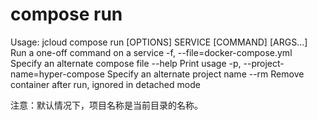 # **compose run**

Usage: jcloud compose run [OPTIONS] SERVICE [COMMAND] [ARGS...]
Run a one-off command on a service
-f, --file=docker-compose.yml Specify an alternate compose file
--help Print usage
-p, --project-name=hyper-compose Specify an alternate project name
--rm Remove container after run, ignored in detached mode

注意：默认情况下，项目名称是当前目录的名称。
